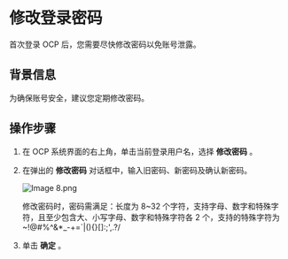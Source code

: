 修改登录密码 
===========================

首次登录 OCP 后，您需要尽快修改密码以免账号泄露。

背景信息 
-------------------------

为确保账号安全，建议您定期修改密码。

操作步骤 
-------------------------

1. 在 OCP 系统界面的右上角，单击当前登录用户名，选择 **修改密码** 。

   

2. 在弹出的 **修改密码** 对话框中，输入旧密码、新密码及确认新密码。

   ![Image 8.png](https://help-static-aliyun-doc.aliyuncs.com/assets/img/zh-CN/2448190061/p168512.png "Image 8.png")

   修改密码时，密码需满足：长度为 8\~32 个字符，支持字母、数字和特殊字符，且至少包含大、小写字母、数字和特殊字符各 2 个，支持的特殊字符为 \~!@#%\^\&\*_-+=\`\|(){}\[\]:;',.?/
   

3. 单击 **确定** 。

   



